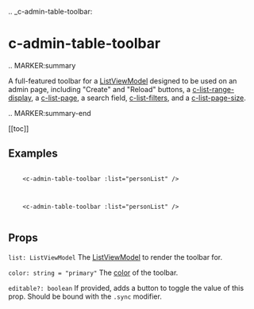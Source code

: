 .. _c-admin-table-toolbar:

c-admin-table-toolbar
=====================

.. MARKER:summary
    
A full-featured toolbar for a [ListViewModel](/stacks/vue/layers/viewmodels.md) designed to be used on an admin page, including "Create" and "Reload" buttons, a [c-list-range-display](/stacks/vue/coalesce-vue-vuetify/components/c-list-range-display.md), a [c-list-page](/stacks/vue/coalesce-vue-vuetify/components/c-list-page.md), a search field, [c-list-filters](/stacks/vue/coalesce-vue-vuetify/components/c-list-filters.md), and a [c-list-page-size](/stacks/vue/coalesce-vue-vuetify/components/c-list-page-size.md).

.. MARKER:summary-end

[[toc]]

Examples
--------

``` vue-html

    <c-admin-table-toolbar :list="personList" />


```

``` vue-html

    <c-admin-table-toolbar :list="personList" />


```

Props
-----

`list: ListViewModel`
    The [ListViewModel](/stacks/vue/layers/viewmodels.md) to render the toolbar for.

`color: string = "primary"`
    The [color](https://vuetifyjs.com/en/styles/colors/) of the toolbar.

`editable?: boolean`
    If provided, adds a button to toggle the value of this prop. Should be bound with the `.sync` modifier.



